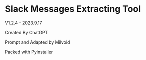# Slack Messages Extracting Tool

V1.2.4 - 2023.9.17

Created By ChatGPT

Prompt and Adapted by Milvoid

Packed with Pyinstaller
